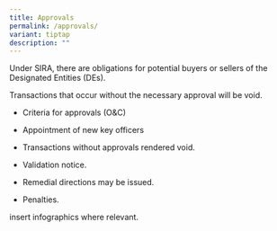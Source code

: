 ```yaml
---
title: Approvals
permalink: /approvals/
variant: tiptap
description: ""
---
```

<p>Under SIRA, there are obligations for potential buyers or sellers of the Designated Entities (DEs).</p><p>Transactions that occur without the necessary approval will be void.</p><ul data-tight="true" class="tight"><li><p>Criteria for approvals (O&amp;C)</p></li><li><p>Appointment of new key officers</p></li><li><p>Transactions without approvals rendered void.</p></li><li><p>Validation notice.</p></li><li><p>Remedial directions may be issued.</p></li><li><p>Penalties.</p></li></ul><p>insert infographics where relevant.</p>